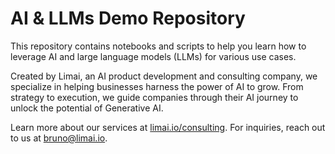 # AI & LLMs Demo Repository

This repository contains notebooks and scripts to help you learn how to leverage AI and large language models (LLMs) for various use cases.

Created by Limai, an AI product development and consulting company, we specialize in helping businesses harness the power of AI to grow. From strategy to execution, we guide companies through their AI journey to unlock the potential of Generative AI.

Learn more about our services at [limai.io/consulting](limai.io/consulting). For inquiries, reach out to us at bruno@limai.io.
